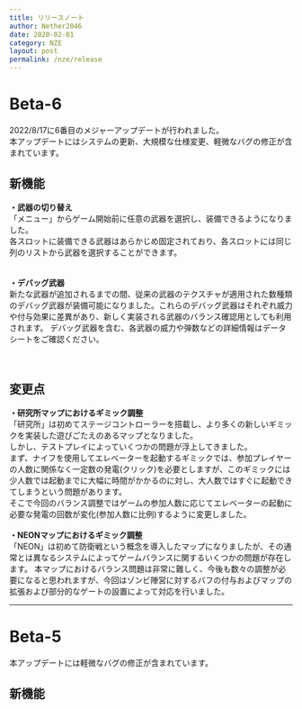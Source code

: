 ```yaml
---
title: リリースノート
author: Nether2046
date: 2020-02-01
category: NZE
layout: post
permalink: /nze/release
---
```


# Beta-6
2022/8/17に6番目のメジャーアップデートが行われました。  
本アップデートにはシステムの更新、大規模な仕様変更、軽微なバグの修正が含まれています。

## 新機能

 **・武器の切り替え**  
 「メニュー」からゲーム開始前に任意の武器を選択し、装備できるようになりました。  
 各スロットに装備できる武器はあらかじめ固定されており、各スロットには同じ列のリストから武器を選択することができます。  
<br><br>
 **・デバッグ武器**  
新たな武器が追加されるまでの間、従来の武器のテクスチャが適用された数種類のデバッグ武器が装備可能になりました。これらのデバッグ武器はそれぞれ威力や付与効果に差異があり、新しく実装される武器のバランス確認用としても利用されます。  デバッグ武器を含む、各武器の威力や弾数などの詳細情報はデータシートをご確認ください。  
<br><br>


## 変更点

 **・研究所マップにおけるギミック調整**  
 「研究所」は初めてステージコントローラーを搭載し、より多くの新しいギミックを実装した遊びごたえのあるマップとなりました。  
 しかし、テストプレイによっていくつかの問題が浮上してきました。  <br>
 まず、ナイフを使用してエレベーターを起動するギミックでは、参加プレイヤーの人数に関係なく一定数の発電(クリック)を必要としますが、このギミックには少人数では起動までに大幅に時間がかかるのに対し、大人数ではすぐに起動できてしまうという問題があります。  
 そこで今回のバランス調整ではゲームの参加人数に応じてエレベーターの起動に必要な発電の回数が変化(参加人数に比例)するように変更しました。
 　　
   <br><br>
 **・NEONマップにおけるギミック調整**  
 「NEON」は初めて防衛戦という概念を導入したマップになりましたが、その通常とは異なるシステムによってゲームバランスに関するいくつかの問題が存在します。
本マップにおけるバランス問題は非常に難しく、今後も数々の調整が必要になると思われますが、今回はゾンビ陣営に対するバフの付与およびマップの拡張および部分的なゲートの設置によって対応を行いました。

***

# Beta-5
本アップデートには軽微なバグの修正が含まれています。

## 新機能

